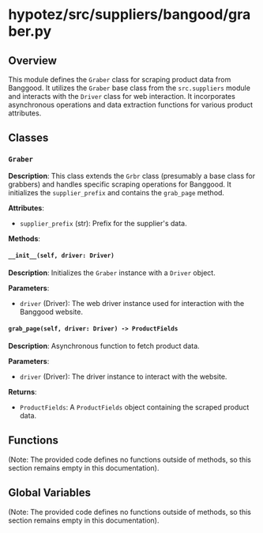 # hypotez/src/suppliers/bangood/graber.py

## Overview

This module defines the `Graber` class for scraping product data from Banggood.  It utilizes the `Graber` base class from the `src.suppliers` module and interacts with the `Driver` class for web interaction. It incorporates asynchronous operations and data extraction functions for various product attributes.


## Classes

### `Graber`

**Description**: This class extends the `Grbr` class (presumably a base class for grabbers) and handles specific scraping operations for Banggood.  It initializes the `supplier_prefix` and contains the `grab_page` method.


**Attributes**:

- `supplier_prefix` (str):  Prefix for the supplier's data.


**Methods**:

#### `__init__(self, driver: Driver)`

**Description**: Initializes the `Graber` instance with a `Driver` object.


**Parameters**:

- `driver` (Driver): The web driver instance used for interaction with the Banggood website.


#### `grab_page(self, driver: Driver) -> ProductFields`

**Description**: Asynchronous function to fetch product data.


**Parameters**:

- `driver` (Driver): The driver instance to interact with the website.


**Returns**:

- `ProductFields`: A `ProductFields` object containing the scraped product data.


## Functions


(Note: The provided code defines no functions outside of methods, so this section remains empty in this documentation).

## Global Variables

(Note: The provided code defines no functions outside of methods, so this section remains empty in this documentation).